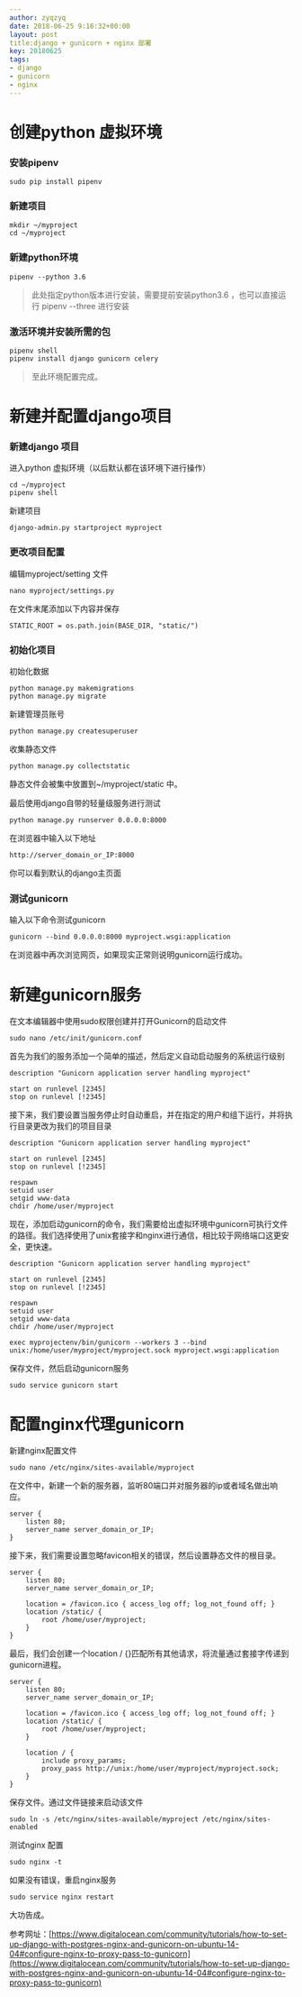 ```yaml
---
author: zyqzyq
date: 2018-06-25 9:16:32+00:00
layout: post
title:django + gunicorn + nginx 部署
key: 20180625
tags:
- django
- gunicorn 
- nginx
---
```


# 创建python 虚拟环境

### 安装pipenv

```
sudo pip install pipenv 
```

### 新建项目

```
mkdir ~/myproject
cd ~/myproject
```

### 新建python环境

```
pipenv --python 3.6

```
> 此处指定python版本进行安装，需要提前安装python3.6 ，也可以直接运行 pipenv --three 进行安装

### 激活环境并安装所需的包

```
pipenv shell
pipenv install django gunicorn celery
```
> 至此环境配置完成。

# 新建并配置django项目

### 新建django 项目
进入python 虚拟环境（以后默认都在该环境下进行操作）

```
cd ~/myproject
pipenv shell
```
新建项目

```
django-admin.py startproject myproject
```
### 更改项目配置
编辑myproject/setting 文件

```
nano myproject/settings.py
```

在文件末尾添加以下内容并保存

```
STATIC_ROOT = os.path.join(BASE_DIR, "static/")
```


### 初始化项目
初始化数据

```
python manage.py makemigrations
python manage.py migrate

```
新建管理员账号

```
python manage.py createsuperuser
```
收集静态文件

```
python manage.py collectstatic
```
静态文件会被集中放置到~/myproject/static 中。

最后使用django自带的轻量级服务进行测试

```
python manage.py runserver 0.0.0.0:8000
```
在浏览器中输入以下地址
```
http://server_domain_or_IP:8000
```
你可以看到默认的django主页面

### 测试gunicorn

输入以下命令测试gunicorn
```
gunicorn --bind 0.0.0.0:8000 myproject.wsgi:application
```
在浏览器中再次浏览网页，如果现实正常则说明gunicorn运行成功。

# 新建gunicorn服务

在文本编辑器中使用sudo权限创建并打开Gunicorn的启动文件

```
sudo nano /etc/init/gunicorn.conf
```
首先为我们的服务添加一个简单的描述，然后定义自动启动服务的系统运行级别


```
description "Gunicorn application server handling myproject"

start on runlevel [2345]
stop on runlevel [!2345]

```

接下来，我们要设置当服务停止时自动重启，并在指定的用户和组下运行，并将执行目录更改为我们的项目目录

```
description "Gunicorn application server handling myproject"

start on runlevel [2345]
stop on runlevel [!2345]

respawn
setuid user
setgid www-data
chdir /home/user/myproject
```
现在，添加启动gunicorn的命令，我们需要给出虚拟环境中gunicorn可执行文件的路径。我们选择使用了unix套接字和nginx进行通信，相比较于网络端口这更安全，更快速。

```
description "Gunicorn application server handling myproject"

start on runlevel [2345]
stop on runlevel [!2345]

respawn
setuid user
setgid www-data
chdir /home/user/myproject

exec myprojectenv/bin/gunicorn --workers 3 --bind unix:/home/user/myproject/myproject.sock myproject.wsgi:application
```

保存文件，然后启动gunicorn服务

```
sudo service gunicorn start
```

# 配置nginx代理gunicorn

新建nginx配置文件

```
sudo nano /etc/nginx/sites-available/myproject
```
在文件中，新建一个新的服务器，监听80端口并对服务器的ip或者域名做出响应。

```
server {
    listen 80;
    server_name server_domain_or_IP;
}
```
接下来，我们需要设置忽略favicon相关的错误，然后设置静态文件的根目录。

```
server {
    listen 80;
    server_name server_domain_or_IP;

    location = /favicon.ico { access_log off; log_not_found off; }
    location /static/ {
        root /home/user/myproject;
    }
}
```
最后，我们会创建一个location / {}匹配所有其他请求，将流量通过套接字传递到gunicorn进程。

```
server {
    listen 80;
    server_name server_domain_or_IP;

    location = /favicon.ico { access_log off; log_not_found off; }
    location /static/ {
        root /home/user/myproject;
    }

    location / {
        include proxy_params;
        proxy_pass http://unix:/home/user/myproject/myproject.sock;
    }
}
```
保存文件。通过文件链接来启动该文件

```
sudo ln -s /etc/nginx/sites-available/myproject /etc/nginx/sites-enabled
```
测试nginx 配置

```
sudo nginx -t
```
如果没有错误，重启nginx服务

```
sudo service nginx restart
```

大功告成。

参考网址：[https://www.digitalocean.com/community/tutorials/how-to-set-up-django-with-postgres-nginx-and-gunicorn-on-ubuntu-14-04#configure-nginx-to-proxy-pass-to-gunicorn](https://www.digitalocean.com/community/tutorials/how-to-set-up-django-with-postgres-nginx-and-gunicorn-on-ubuntu-14-04#configure-nginx-to-proxy-pass-to-gunicorn)








